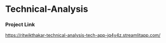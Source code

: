 # Technical-Analysis

### Project Link

https://ritwikthakar-technical-analysis-tech-app-jq4y4z.streamlitapp.com/
